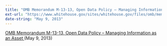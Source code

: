 ```yaml
---
title: "OMB Memorandum M-13-13, Open Data Policy – Managing Information as an Asset"
ext-url: "https://www.whitehouse.gov/sites/whitehouse.gov/files/omb/memoranda/2013/m-13-13.pdf"
date-string: "May 9, 2013"
---
```

[OMB Memorandum M-13-13, Open Data Policy – Managing Information as an Asset ](https://www.whitehouse.gov/sites/whitehouse.gov/files/omb/memoranda/2013/m-13-13.pdf) (May 9, 2013)
